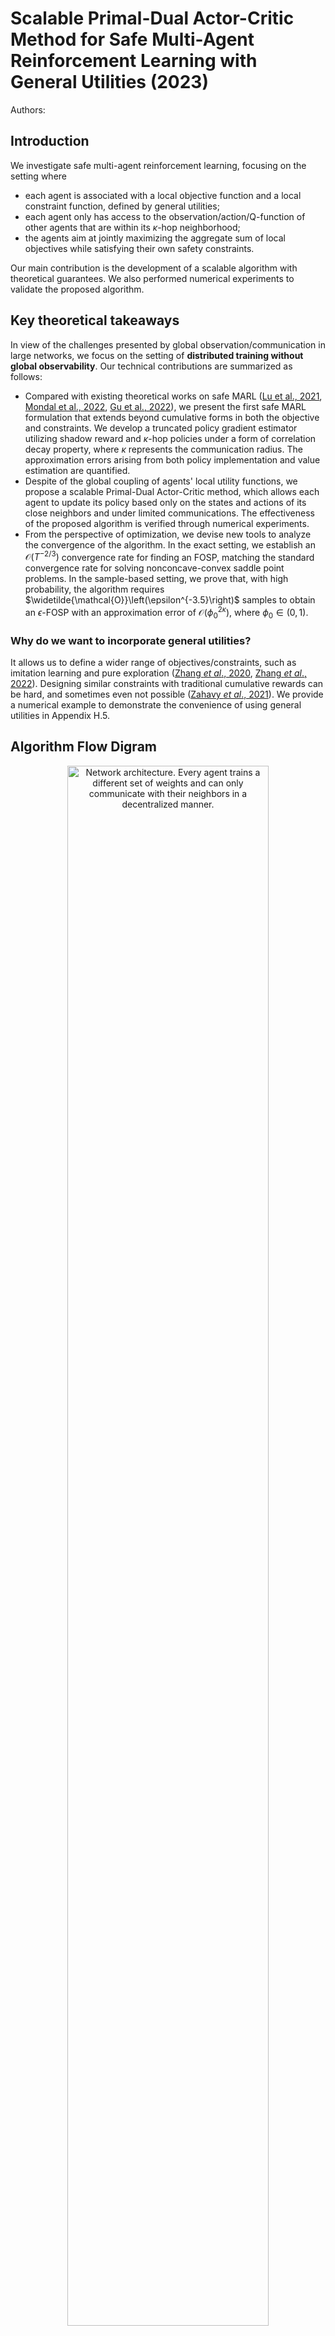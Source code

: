 # Scalable Primal-Dual Actor-Critic Method for Safe Multi-Agent Reinforcement Learning with General Utilities (2023)
Authors:

## Introduction
We investigate safe multi-agent reinforcement learning, focusing on the setting where 
- each agent is associated with a local objective function and a local constraint function, defined by general utilities;
- each agent only has access to the observation/action/Q-function of other agents that are within its $\kappa$-hop neighborhood;
- the agents aim at jointly maximizing the aggregate sum of local objectives while satisfying their own safety constraints.

Our main contribution is the development of a scalable algorithm with theoretical guarantees. We also performed numerical experiments to validate the proposed algorithm.


## Key theoretical takeaways
In view of the challenges presented by global observation/communication in large networks, we focus on the setting of **distributed training without global observability**. Our technical contributions are summarized as follows:
- Compared with existing theoretical works on safe MARL ([Lu et al., 2021](https://ojs.aaai.org/index.php/AAAI/article/view/17062), [Mondal et al., 2022](https://arxiv.org/abs/2209.07437), [Gu et al., 2022](https://arxiv.org/abs/2110.02793)), we present the first safe MARL formulation that extends beyond cumulative forms in both the objective and constraints.  We develop a truncated policy gradient estimator utilizing shadow reward and $\kappa$-hop policies under a form of correlation decay property, where $\kappa$ represents the communication radius. The approximation errors arising from both policy implementation and value estimation are quantified. 
- Despite of the global coupling of agents' local utility functions, we propose a scalable Primal-Dual Actor-Critic method, which allows each agent to update its policy based  only on the states and actions of its close neighbors and under limited communications. The effectiveness of the proposed algorithm is verified through numerical experiments.
- From the perspective of optimization, we devise new tools to analyze the convergence of the algorithm. In the exact setting, we establish an $\mathcal{O}\left(T^{-2/3}\right)$ convergence rate for finding an FOSP, matching the standard convergence rate for solving nonconcave-convex saddle point problems. In the sample-based setting, we prove that, with high probability, the algorithm requires $\widetilde{\mathcal{O}}\left(\epsilon^{-3.5}\right)$ samples to obtain an $\epsilon$-FOSP with an approximation error of $\mathcal{O}(\phi_0^{2\kappa})$, where $\phi_0\in (0,1)$.


### Why do we want to incorporate general utilities?
It allows us to define a wider range of objectives/constraints, such as imitation learning and pure exploration
([Zhang _et al_., 2020](https://proceedings.neurips.cc/paper/2020/file/30ee748d38e21392de740e2f9dc686b6-Paper.pdf), 
[Zhang _et al_., 2022](https://ojs.aaai.org/index.php/AAAI/article/view/20887/20646)). Designing similar constraints 
with traditional cumulative rewards can be hard, and sometimes even not possible ([Zahavy _et al_., 2021](https://openreview.net/pdf?id=ELndVeVA-TR)). 
We provide a numerical example to demonstrate the convenience of using general utilities in Appendix H.5.

## Algorithm Flow Digram
<div align="center">
  <img width="80%" alt="Network architecture. Every agent trains a different set of weights and can only communicate
with their neighbors in a decentralized manner." src="./readme_images/alg_flow.png">
</div>

## Experiment Settings
1. **Synthetic Environment**: 
- Agents form a 1D linear interation graph and needs to pass a state from
right to left. 
- The environment code is ./envs/linemsg.py and the corresponding training code is main_synthetic.py.

2. **Pistonball**: 
- A modification of [the original Pistonball environment](https://pettingzoo.farama.org/environments/butterfly/pistonball/)
to highlight the decentralized MARL with safety constraint setting. 
- The game has a high-dimensional state space and involves complex _physics-based_ transition dynamics.
- Each piston only has access to the piston heights in its kappa-hop neighborhood and can only access the ball's information if the ball
enters the neighborhood. 
- The environment code is in ./envs/pistonball and the corresponding training code is main_piston.py.

3. **Wireless Communication**: 
- As there are more agents than access points, some agents must learn to make sacrifices in order to maximize
the overall objective. 
- We enforce an _apprenticeship learning_ constraint
by encouraging more deterministic actions from the agents in order to improve their coordination.
- The environment code is in ./envs/wireless_comm.py and the corresponding training code is main_wireless.py.

## Results
### Synthetic Environment (Section H.1)
<div align="center">
  <img width="100%" alt="Results on the synthetic Environment." src="./readme_images/synthetic-results.png">

Performance in the synthetic environment with 10 agents under entropy
constraints. Left: different communication ranges. Middle: different constraint right-hand side
(RHS) values. Right: different dual step-sizes.
</div>

### Pistonball (Section H.2)
<div align="center">
  <img width="100%" alt="Results on the Pistonball Environment." src="./readme_images/piston-results.png">

Performance of in the Pistonball environment with 10 agents under entropy
constraints. Left: different communication ranges. Middle: different constraint RHS values. Right:
different dual step-sizes. The total constraint violation is defined as the sum of absolute violations for
each local constraints.
</div>

<div align="center">
  <img width="60%" alt="Results on the Pistonball Environment with 20 agents." src="./readme_images/piston-results-20agents.png">

Performance of in the Pistonball environment with 20 agents under entropy
constraints with different communication range. Left: episodic return. Right: constraint violation.
</div>

### Wireless Communication (Section H.3)
<div align="center">
  <img width="100%" alt="Results on the Wireless Communication Environment with 25 agents." src="./readme_images/wireless-results.png">

Performance of in the Wireless Communication environment with 25 agents under an apprenticeship learning
constraints. Left: different communication ranges. Middle: different constraint RHS values. Right:
different dual step-sizes.
</div>

### Baseline Comparisons (Section H.4)
**We cannot directly compare our method with existing approaches like MAPPO-Lagrangian 
([MAPPO-L](https://openreview.net/forum?id=BlyXYc4wF2-)), as we allow the objective and constraints to take 
the form of general utilities.**

For a fair comparison, we consider two standard safe MARL problems, where both objectives and constrains are defined 
using traditional cumulative rewards.

<div align="center">
  <img width="80%" alt="Cumulative constraints results summary." src="./readme_images/baseline-summary.png">
</div>

<div align="center">
  <img width="100%" alt="Cumulative constraints on the Pistonball Environment." src="./readme_images/piston-baselines.png">

Comparison between Scalable Primal-Dual Actor-Critic method in our work with MAPPO-L and its variants in Pistonball,
where the new constraint is to keep the agents away from high positions.
</div>

<div align="center">
  <img width="100%" alt="Cumulative constraints on the Wireless Communication Environment." src="./readme_images/wireless-baselines.png">

Comparison between Scalable Primal-Dual Actor-Critic method in our work with MAPPO-L and its variants in wireless 
communication, where the new constraint is to enforce the agent to only transmit packages when necessary.
</div>


### Benefits of General Utility Constraints (Section H.5)

<div align="center">
  <img width="100%" alt="Comparison with a cumulative constraint." src="./readme_images/benefits-general-utilities.png">

We focus on a scenario where the constraint conflicts with the objective. We compare with a gradient penalty approach
to encourage entropy.
</div>

### Case Studies
<div align="center">
  <img width="70%" alt="Visualization of three different stages in Pistonball when
executing the learned policy." src="./readme_images/Figure2-piston-kappa=3.gif">
</div>

**Effective Cooperation.** 
In this figure, agents' positions are initialized randomly at the beginning. To facilitate the
ball’s leftward movement, agent 1 must move upwards, while agent 2 should move downwards. This is
confirmed by a high upward probability of agent 1 and a high downward probability of agent 2.
Later in the process, agents 1 − 4 have created a slope for the ball to move leftward rapidly.
After the ball passes, we can see that the upward probabilities of agents 1 − 4 are very close to one,
meaning that they move upwards to eliminate the possibility of the ball moving back to the right. However, agents 8 − 10 still obstruct the
ball’s path, as they have not detected the arrival of the ball due to the limited communication range
and move mostly randomly to satisfy the entropy constraint. Finally, we observe that
when the ball approaches, the downward probabilities of agents 9 − 10 become one, and the upward
probabilities of agents 5 − 8 also increase to one.

<div align="center">
  <img width="70%" alt="Illustration of the benefit of having a relatively-larger communication range (kappa = 2). The agents on
the right make a sacrifice by intentionally raised the ball all the way up to provide more flexibility
for agents on their left." src="./readme_images/Figure3-piston-kappa=2.gif">
</div>

**Learned to Sacrifice.** 
In this figure, we observe that agents 1 − 3 decide to move the ball all the way up. Despite incurring a time penalty
for themselves, this provides more flexibility for agent 4, allowing more time to take random actions in order to
satisfy the safety constraint. This happens because during training, the proposed algorithm performs policy update
by directly incorporating the Q-functions of all agents in its $\kappa$-hop neighborhood. This encourages the agents
to take actions that might be suboptimal for the agent's individual reward, but beneficial for the overall objective.

<div align="center">
  <img width="70%" alt="Wireless Communication when eta = 100 and rhs = 0.3." src="./readme_images/Figure5-wireless.gif">
</div>

**Optimized for the Common Goal.** 
In the Wireless Communication environment, explicitly encouraging a deterministic policy allows other agents to better
predict the agent's next moves and thus avoid collisions. In this figure, we see that due to the added apprenticeship
learning constraint, the agents learn to take more deterministic actions so that their actions are more predictable
for their neighbors. Remarkably, the agents are able to collaboratively identify a plan so that each access point
is only used by one agent in order to avoid collision. Being able to achieve this requires much collaboration,
coordination, and logical reasoning among the agents.

## To run:

1. Install required packages.
   ```bash
   conda create -n cdsac python=3.9
   conda activate cdsac
   pip install gym==0.23.1 wandb SuperSuit==3.8.0 pettingzoo==1.23.0 torch==1.13.1 opencv-python Pillow tensorboard tqdm pytz pygame pymunk
   ```

2. Start training. See the beginning of '__main__' for a list of arguments it takes.

   ```bash
   python3 main_piston.py
   ```
3. To sync the results via wandb:

   ```bash
   python3 main_piston.py  --track
   ```
4. To visualize the outputs:

   ```bash
   python3 main_piston.py  --track --debug
   ```
